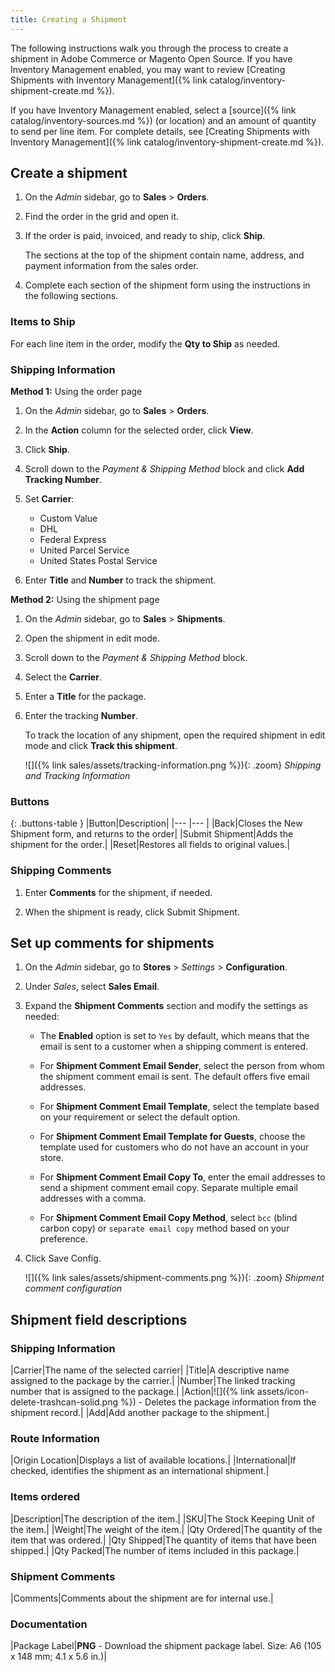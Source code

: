 ```yaml
---
title: Creating a Shipment
---
```


The following instructions walk you through the process to create a shipment in Adobe Commerce or Magento Open Source. If you have Inventory Management enabled, you may want to review [Creating Shipments with Inventory Management]({% link catalog/inventory-shipment-create.md %}).

If you have Inventory Management enabled, select a [source]({% link catalog/inventory-sources.md %}) (or location) and an amount of quantity to send per line item. For complete details, see [Creating Shipments with Inventory Management]({% link catalog/inventory-shipment-create.md %}).

## Create a shipment

1. On the _Admin_ sidebar, go to **Sales** > **Orders**.

1. Find the order in the grid and open it.

1. If the order is paid, invoiced, and ready to ship, click **Ship**.

   The sections at the top of the shipment contain name, address, and payment information from the sales order.

1. Complete each section of the shipment form using the instructions in the following sections.

### Items to Ship

For each line item in the order, modify the **Qty to Ship** as needed.

### Shipping Information

**Method 1:** Using the order page

1. On the _Admin_ sidebar, go to **Sales** > **Orders**.

1. In the **Action** column for the selected order, click **View**.

1. Click **Ship**.

1. Scroll down to the _Payment & Shipping Method_ block and click **Add Tracking Number**.

1. Set **Carrier**:

   - Custom Value
   - DHL
   - Federal Express
   - United Parcel Service
   - United States Postal Service

1. Enter **Title** and **Number** to track the shipment.

**Method 2:** Using the shipment page

1. On the _Admin_ sidebar, go to **Sales** > **Shipments**.

1. Open the shipment in edit mode.

1. Scroll down to the _Payment & Shipping Method_ block.

1. Select the **Carrier**.

1. Enter a **Title** for the package.

1. Enter the tracking **Number**.

   To track the location of any shipment, open the required shipment in edit mode and click **Track this shipment**.

   ![]({% link sales/assets/tracking-information.png %}){: .zoom}
   _Shipping and Tracking Information_

### Buttons

{: .buttons-table }
|Button|Description|
|--- |--- |
|<span class="btn">Back</span>|Closes the New Shipment form, and returns to the order|
|<span class="btn">Submit Shipment</span>|Adds the shipment for the order.|
|<span class="btn">Reset</span>|Restores all fields to original values.|

### Shipping Comments

1. Enter **Comments** for the shipment, if needed.

1. When the shipment is ready, click <span class="btn">Submit Shipment</span>.

## Set up comments for shipments

1. On the _Admin_ sidebar, go to **Stores** > _Settings_ > **Configuration**.

1. Under _Sales_, select **Sales Email**.

1. Expand the **Shipment Comments** section and modify the settings as needed:

   - The **Enabled** option is set to `Yes` by default, which means that the email is sent to a customer when a shipping comment is entered.

   - For **Shipment Comment Email Sender**, select the person from whom the shipment comment email is sent. The default offers five email addresses.

   - For **Shipment Comment Email Template**, select the template based on your requirement or select the default option.

   - For **Shipment Comment Email Template for Guests**, choose the template used for customers who do not have an account in your store.

   - For **Shipment Comment Email Copy To**, enter the email addresses to send a shipment comment email copy. Separate multiple email addresses with a comma.

   - For **Shipment Comment Email Copy Method**, select `bcc` (blind carbon copy) or `separate email copy` method based on your preference.

1. Click <span class="btn">Save Config</span>.

   ![]({% link sales/assets/shipment-comments.png %}){: .zoom}
   _Shipment comment configuration_

## Shipment field descriptions

### Shipping Information

|Carrier|The name of the selected carrier|
|Title|A descriptive name assigned to the package by the carrier.|
|Number|The linked tracking number that is assigned to the package.|
|Action|![]({% link assets/icon-delete-trashcan-solid.png %}) - Deletes the package information from the shipment record.|
|Add|Add another package to the shipment.|

### Route Information

|Origin Location|Displays a list of available locations.|
|International|If checked, identifies the shipment as an international shipment.|

### Items ordered

|Description|The description of the item.|
|SKU|The Stock Keeping Unit of the item.|
|Weight|The weight of the item.|
|Qty Ordered|The quantity of the item that was ordered.|
|Qty Shipped|The quantity of items that have been shipped.|
|Qty Packed|The number of items included in this package.|

### Shipment Comments

|Comments|Comments about the shipment are for internal use.|

### Documentation

|Package Label|**PNG** - Download the shipment package label. Size: A6 (105 x 148 mm; 4.1 x 5.6 in.)|

<style>
.buttons-table td:first-of-type {
  width: 200px;
}
</style>
